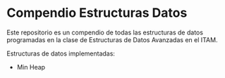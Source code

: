 # Compendio Estructuras Datos
Este repositorio es un compendio de todas las estructuras de datos programadas en la clase de Estructuras de Datos Avanzadas en el ITAM.

Estructuras de datos implementadas:
- Min Heap

